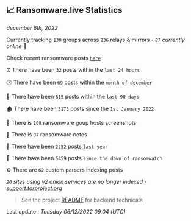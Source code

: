 
## 📈 Ransomware.live Statistics
_december 6th, 2022_

Currently tracking `130` groups across `236` relays & mirrors - _`87` currently online_ 📡

Check recent ransomware posts [`here`](recentposts.md)


⏰ There have been `32` posts within the `last 24 hours`

🕓 There have been `69` posts within the `month of december`

📅 There have been `815` posts within the `last 90 days`

🏚 There have been `3173` posts since the `1st January 2022`

📸 There is `108` ransomware goup hosts screenshots

📝 There is `87` ransomware notes

🚀 There have been `2252` posts `last year`

🐣 There have been `5459` posts `since the dawn of ransomwatch`

⚙️ There are `62` custom parsers indexing posts

_`20` sites using v2 onion services are no longer indexed - [support.torproject.org](https://support.torproject.org/onionservices/v2-deprecation/)_

> See the project [README](https://github.com/jmousqueton/ransomwatch#readme) for backend technicals



Last update : _Tuesday 06/12/2022 09.04 (UTC)_

